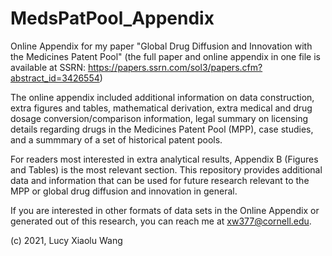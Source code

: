 # MedsPatPool_Appendix
Online Appendix for my paper "Global Drug Diffusion and Innovation with the Medicines Patent Pool" (the full paper and online appendix in one file is available at SSRN: https://papers.ssrn.com/sol3/papers.cfm?abstract_id=3426554)

The online appendix included additional information on data construction, extra figures and tables, mathematical derivation, extra medical and drug dosage conversion/comparison information, legal summary on licensing details regarding drugs in the Medicines Patent Pool (MPP), case studies, and a summmary of a set of historical patent pools. 

For readers most interested in extra analytical results, Appendix B (Figures and Tables) is the most relevant section. This repository provides additional data and information that can be used for future research relevant to the MPP or global drug diffusion and innovation in general. 

If you are interested in other formats of data sets in the Online Appendix or generated out of this research, you can reach me at xw377@cornell.edu.

(c) 2021, Lucy Xiaolu Wang
